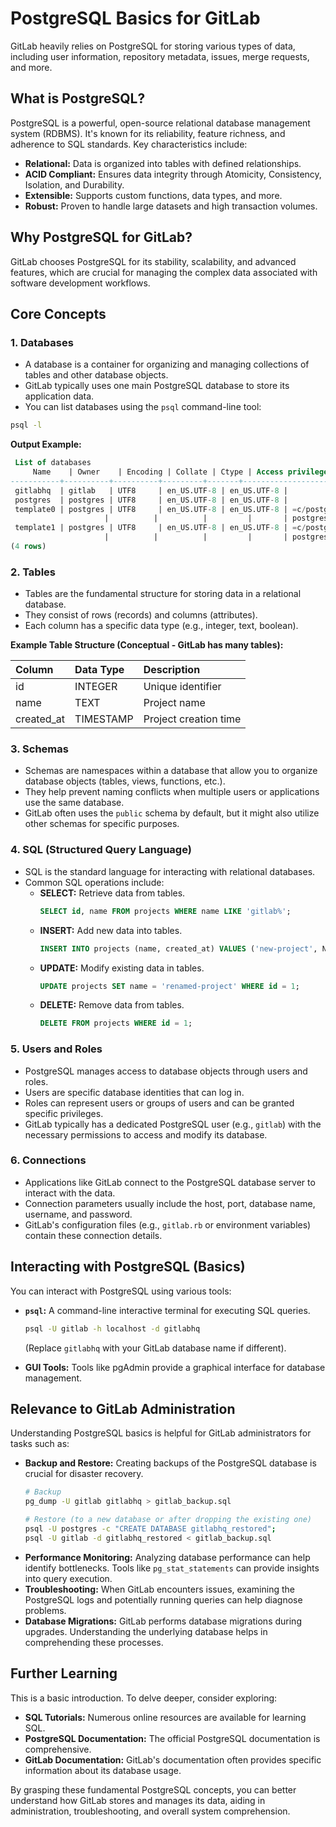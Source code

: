 # PostgreSQL Basics for GitLab

GitLab heavily relies on PostgreSQL for storing various types of data, including user information, repository metadata, issues, merge requests, and more.

## What is PostgreSQL?

PostgreSQL is a powerful, open-source relational database management system (RDBMS). It's known for its reliability, feature richness, and adherence to SQL standards. Key characteristics include:

* **Relational:** Data is organized into tables with defined relationships.
* **ACID Compliant:** Ensures data integrity through Atomicity, Consistency, Isolation, and Durability.
* **Extensible:** Supports custom functions, data types, and more.
* **Robust:** Proven to handle large datasets and high transaction volumes.

## Why PostgreSQL for GitLab?

GitLab chooses PostgreSQL for its stability, scalability, and advanced features, which are crucial for managing the complex data associated with software development workflows.

## Core Concepts

### 1. Databases

* A database is a container for organizing and managing collections of tables and other database objects.
* GitLab typically uses one main PostgreSQL database to store its application data.
* You can list databases using the `psql` command-line tool:

```bash
psql -l
```

**Output Example:**

```sql
 List of databases
	 Name    | Owner    | Encoding | Collate | Ctype | Access privileges
-----------+----------+----------+---------+-------+-------------------
 gitlabhq  | gitlab   | UTF8     | en_US.UTF-8 | en_US.UTF-8 |
 postgres  | postgres | UTF8     | en_US.UTF-8 | en_US.UTF-8 |
 template0 | postgres | UTF8     | en_US.UTF-8 | en_US.UTF-8 | =c/postgres          +
					 |          |          |         |       | postgres=CTc/postgres
 template1 | postgres | UTF8     | en_US.UTF-8 | en_US.UTF-8 | =c/postgres          +
					 |          |          |         |       | postgres=CTc/postgres
(4 rows)
```

### 2. Tables

* Tables are the fundamental structure for storing data in a relational database.
* They consist of rows (records) and columns (attributes).
* Each column has a specific data type (e.g., integer, text, boolean).

**Example Table Structure (Conceptual - GitLab has many tables):**

| Column     | Data Type | Description           |
| :--------- | :-------- | :-------------------- |
| id         | INTEGER   | Unique identifier     |
| name       | TEXT      | Project name          |
| created_at | TIMESTAMP | Project creation time |

### 3. Schemas

* Schemas are namespaces within a database that allow you to organize database objects (tables, views, functions, etc.).
* They help prevent naming conflicts when multiple users or applications use the same database.
* GitLab often uses the `public` schema by default, but it might also utilize other schemas for specific purposes.

### 4. SQL (Structured Query Language)

* SQL is the standard language for interacting with relational databases.
* Common SQL operations include:
    * **SELECT:** Retrieve data from tables.
        ```sql
        SELECT id, name FROM projects WHERE name LIKE 'gitlab%';
        ```
    * **INSERT:** Add new data into tables.
        ```sql
        INSERT INTO projects (name, created_at) VALUES ('new-project', NOW());
        ```
    * **UPDATE:** Modify existing data in tables.
        ```sql
        UPDATE projects SET name = 'renamed-project' WHERE id = 1;
        ```
    * **DELETE:** Remove data from tables.
        ```sql
        DELETE FROM projects WHERE id = 1;
        ```

### 5. Users and Roles

* PostgreSQL manages access to database objects through users and roles.
* Users are specific database identities that can log in.
* Roles can represent users or groups of users and can be granted specific privileges.
* GitLab typically has a dedicated PostgreSQL user (e.g., `gitlab`) with the necessary permissions to access and modify its database.

### 6. Connections

* Applications like GitLab connect to the PostgreSQL database server to interact with the data.
* Connection parameters usually include the host, port, database name, username, and password.
* GitLab's configuration files (e.g., `gitlab.rb` or environment variables) contain these connection details.

## Interacting with PostgreSQL (Basics)

You can interact with PostgreSQL using various tools:

* **`psql`:** A command-line interactive terminal for executing SQL queries.
    ```bash
    psql -U gitlab -h localhost -d gitlabhq
    ```
    (Replace `gitlabhq` with your GitLab database name if different).

* **GUI Tools:** Tools like pgAdmin provide a graphical interface for database management.

## Relevance to GitLab Administration

Understanding PostgreSQL basics is helpful for GitLab administrators for tasks such as:

* **Backup and Restore:** Creating backups of the PostgreSQL database is crucial for disaster recovery.
    ```bash
    # Backup
    pg_dump -U gitlab gitlabhq > gitlab_backup.sql

    # Restore (to a new database or after dropping the existing one)
    psql -U postgres -c "CREATE DATABASE gitlabhq_restored";
    psql -U gitlab -d gitlabhq_restored < gitlab_backup.sql
    ```
* **Performance Monitoring:** Analyzing database performance can help identify bottlenecks. Tools like `pg_stat_statements` can provide insights into query execution.
* **Troubleshooting:** When GitLab encounters issues, examining the PostgreSQL logs and potentially running queries can help diagnose problems.
* **Database Migrations:** GitLab performs database migrations during upgrades. Understanding the underlying database helps in comprehending these processes.

## Further Learning

This is a basic introduction. To delve deeper, consider exploring:

* **SQL Tutorials:** Numerous online resources are available for learning SQL.
* **PostgreSQL Documentation:** The official PostgreSQL documentation is comprehensive.
* **GitLab Documentation:** GitLab's documentation often provides specific information about its database usage.

By grasping these fundamental PostgreSQL concepts, you can better understand how GitLab stores and manages its data, aiding in administration, troubleshooting, and overall system comprehension.